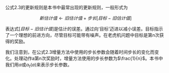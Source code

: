公式2.3的更新规则是本书中最常出现的更新规则，一般形式为

$$新估计值 \leftarrow 旧估计值+ 步长[目标-旧估计值]$$

表达式$`[目标-旧估计值]`$是估计的误差。通过向‘目标’迈进以减小误差。目标指示了一个理想的前进方向，尽管目标可能带有噪声。在老虎机问题中目标是第n次获得的奖励。

我们注意到，在公式2.3增量方法中使用的步长参数会随着时间步长的变化而变化。处理动作a第n次奖励时，增量方法使用的步长参数为$`\frac{1}{n}`$。本书中我们用$`\alpha`$或$`\alpha_t(a)`$来表示步长参数。
